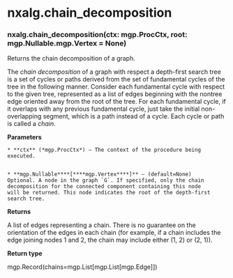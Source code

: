 # nxalg.chain_decomposition


### nxalg.chain_decomposition(ctx: mgp.ProcCtx, root: mgp.Nullable.mgp.Vertex = None)
Returns the chain decomposition of a graph.

The *chain decomposition* of a graph with respect a depth-first
search tree is a set of cycles or paths derived from the set of
fundamental cycles of the tree in the following manner. Consider
each fundamental cycle with respect to the given tree, represented
as a list of edges beginning with the nontree edge oriented away
from the root of the tree. For each fundamental cycle, if it
overlaps with any previous fundamental cycle, just take the initial
non-overlapping segment, which is a path instead of a cycle. Each
cycle or path is called a *chain*.


**Parameters**

    
    * **ctx** (*mgp.ProcCtx*) – The context of the procedure being executed.


    * **mgp.Nullable****[****mgp.Vertex****]** – (default=None)
    Optional. A node in the graph `G`. If specified, only the chain
    decomposition for the connected component containing this node
    will be returned. This node indicates the root of the depth-first
    search tree.



**Returns**

A list of edges representing a chain. There is no guarantee on
    the orientation of the edges in each chain (for example, if a
    chain includes the edge joining nodes 1 and 2, the chain may
    include either (1, 2) or (2, 1)).



**Return type**

mgp.Record(chains=mgp.List[mgp.List[mgp.Edge]])
